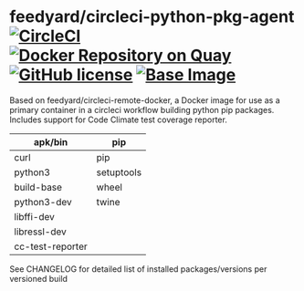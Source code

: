 # feedyard/circleci-python-pkg-agent [![CircleCI](https://circleci.com/gh/feedyard/circleci-python-pkg-agent.svg?style=shield)](https://circleci.com/gh/feedyard/circleci-python-pkg-agent) [![Docker Repository on Quay](https://quay.io/repository/feedyard/circleci-python-pkg-agent/status "Docker Repository on Quay")](https://quay.io/repository/feedyard/circleci-python-pkg-agent) [![GitHub license](https://img.shields.io/badge/license-MIT-blue.svg)](https://raw.githubusercontent.com/feedyard/circleci-python-pkg-agent/master/LICENSE) [![Base Image](https://img.shields.io/badge/FROM-alpine-blue.svg)](https://alpinelinux.org)

Based on feedyard/circleci-remote-docker, a Docker image for use as a primary container in a circleci workflow building
python pip packages. Includes support for Code Climate test coverage reporter.

apk/bin          | pip
-----------------|----------------
curl             | pip
python3          | setuptools
build-base       | wheel
python3-dev      | twine
libffi-dev       |
libressl-dev     |
cc-test-reporter |


See CHANGELOG for detailed list of installed packages/versions per versioned build
